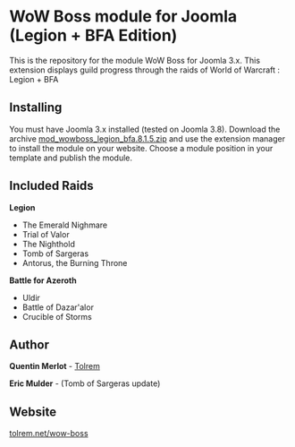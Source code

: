 # WoW Boss module for Joomla (Legion + BFA Edition)

This is the repository for the module WoW Boss for Joomla 3.x. This extension displays guild progress through the raids of World of Warcraft : Legion + BFA

## Installing

You must have Joomla 3.x installed (tested on Joomla 3.8). 
Download the archive [mod_wowboss_legion_bfa.8.1.5.zip](http://www.tolrem.net/download/97/) and use the extension manager to install the module on your website. 
Choose a module position in your template and publish the module.


## Included Raids

**Legion**
* The Emerald Nighmare
* Trial of Valor
* The Nighthold
* Tomb of Sargeras
* Antorus, the Burning Throne

**Battle for Azeroth**
* Uldir
* Battle of Dazar'alor
* Crucible of Storms

## Author

**Quentin Merlot** - [Tolrem](https://github.com/Tolrem)

**Eric Mulder** - (Tomb of Sargeras update)

## Website

[tolrem.net/wow-boss](http://www.tolrem.net/wow-boss)
